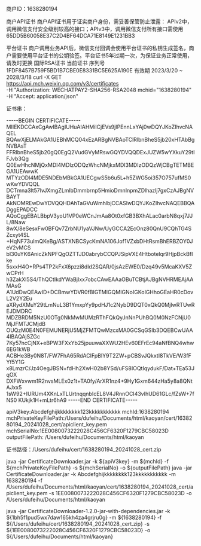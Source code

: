商户ID：1638280194

商户API证书
商户API证书用于证实商户身份，需妥善保管防止泄露：
APIv2中，调用微信支付安全级别较高的接口；APIv3中，调用微信支付所有接口需使用
65DD5B60058E37C2D4BF64DCA71E8149E1231BB3

平台证书
商户调用业务API后，微信支付回调会使用平台证书的私钥生成签名，商户需要使用平台证书的公钥验签。平台证书5年过期一次，为保证业务正常使用，请及时更换
国际RSA证书
当前证书
序列号 1FDF8457B759F5BD1B7CBE0E8331BC5E625A190E
有效期 2023/3/20 ~ 2028/3/18
curl -X GET \
https://api.mch.weixin.qq.com/v3/certificates \
-H "Authorization: WECHATPAY2-SHA256-RSA2048 mchid=\"1638280194\" \
-H "Accept: application/json"

证书串：

-----BEGIN CERTIFICATE-----
MIIEKDCCAxCgAwIBAgIUHuAIAHMiICjEVs9jIPEnnLxYAj0wDQYJKoZIhvcNAQEL
BQAwXjELMAkGA1UEBhMCQ04xEzARBgNVBAoTClRlbnBheS5jb20xHTAbBgNVBAsT
FFRlbnBheS5jb20gQ0EgQ2VudGVyMRswGQYDVQQDExJUZW5wYXkuY29tIFJvb3Qg
Q0EwHhcNMjQxMDI4MDIzODQzWhcNMjkxMDI3MDIzODQzWjCBgTETMBEGA1UEAwwK
MTYzODI4MDE5NDEbMBkGA1UECgwS5b6u5L+h5ZWG5oi357O757ufMS0wKwYDVQQL
DCTmna3lt57lvJXmgZLmlbDmmbrnp5HmioDmnInpmZDlhazlj7gxCzAJBgNVBAYT
AkNOMREwDwYDVQQHDAhTaGVuWmhlbjCCASIwDQYJKoZIhvcNAQEBBQADggEPADCC
AQoCggEBALBbpV3yoU1VP0eWCnJmAa8Ot0xfGB3BXhALac0arbN8qxj7JJL/8Naw
8wX/8eSesxFw0BFQv7ZrbNU1yaVJNw/UyGCCA2EcOnz80QnU9CQhTG4SZcxyt4SL
+HqNF73uImQKeBg/ASTXNBCSycKmNA106Jof1VZxbDHtRsmBhERBZOY0JeV2vMCS
bI30uYK6AnicZkNPFQgOZTTJD0abrybCCQPJSipVXE4Htbotelqr9HjpBckBfIke
5sxxH4O+RPs4TP2kFxX6pzzi8dId2SQAR/0jsAzEWE0/Dzq49v5McaKXV5ZwCPrH
h3ZakXl5S4/ThQCtIkdYWaBjIxx7obcCAwEAAaOBuTCBtjAJBgNVHRMEAjAAMAsG
A1UdDwQEAwID+DCBmwYDVR0fBIGTMIGQMIGNoIGKoIGHhoGEaHR0cDovL2V2Y2Eu
aXRydXMuY29tLmNuL3B1YmxpYy9pdHJ1c2NybD9DQT0xQkQ0MjIwRTUwREJDMDRC
MDZBRDM5NzU0OTg0NkMwMUMzRThFQkQyJnNnPUhBQ0M0NzFCNjU0MjJFMTJCMjdB
OUQzM0E4N0FEMUNERjU5MjZFMTQwMzcxMA0GCSqGSIb3DQEBCwUAA4IBAQAjSZGc
7Ky57ncCjNX+eBPW3FXxYb25jpuuwaXXWU2HEv60EFrEc94aNfBNQ4whw6EG1kWB
ACBHe3By0N8T/FW7FhA65RdACIFpBlY9T2ZW+pCBSvJQkxtI8TkVE/W3fFYf5Y1G
x8LmzrC/Jz4OegJBSN+fdHh2XwH02b8YSd/uFS8IOQtIqydukF/Dat+TEa53JqOX
DXFWxvwm1R2nvsMLEx0z1t+TA0fy/ArXR1nz4+9Hy1Gxm644zHa5y8a8QNtAJxx5
1sW92+IURUm4XKnLxTLUrtnqqnbIcEL8V4JRnnOCI43vIhUD61GLc/fZsW+7fNS0
KUkjk1H+mLtr6hA9
-----END CERTIFICATE-----

apiV3key:Abcdefghijkkkkkkkk123kkkkkkkkkkk
mchId:1638280194
mchPrivateKeyFilePath:/Users/dufeihu/Documents/html/kaoyan/cert/1638280194_20241028_cert/apiclient_key.pem
mchSerialNo:1EE0080073222028C456CF6320F1279CBC58023D
outputFilePath: /Users/dufeihu/Documents/html/kaoyan


证书路径：/Users/dufeihu/cert/1638280194_20241028_cert.zip

java -jar CertificateDownloader.jar -k ${apiV3key} -m ${mchId} -f ${mchPrivateKeyFilePath} -s ${mchSerialNo} -o ${outputFilePath}
java -jar CertificateDownloader.jar -k Abcdefghijkkkkkkkk123kkkkkkkkkkk  -m 1638280194 -f /Users/dufeihu/Documents/html/kaoyan/cert/1638280194_20241028_cert/apiclient_key.pem -s 1EE0080073222028C456CF6320F1279CBC58023D -o /Users/dufeihu/Documents/html/kaoyan


java -jar CertificateDownloader-1.2.0-jar-with-dependencies.jar -k ${1bh5f1pud5wx7daw165kh4za4grjru0g} -m ${1638280194} -f ${/Users/dufeihu/cert/1638280194_20241028_cert.zip} -s ${1EE0080073222028C456CF6320F1279CBC58023D} -o ${/Users/dufeihu/Documents/html/kaoyan}